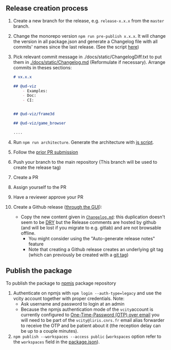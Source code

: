 ## Release creation process

1. Create a new branch for the release, e.g. `release-x.x.x` from the `master` branch.

2. Change the monorepo version `npm run pre-publish x.x.x`. It will change the version in all package.json and generate a Changelog file with all commits' names since the last release. (See the script [here](../../bin/prePublish.js)) 

3. Pick relevant commit message in ./docs/static/ChangelogDiff.txt to put them in [./docs/static/Changelog.md](./Changelog.md) (Reformulate if necessary). Arrange commits in theses sections:
    ```md
    # vx.x.x

    ## @ud-viz
        - Examples:
        - Doc:
        - CI:

    
    ## @ud-viz/frame3d

    ## @ud-viz/game_browser

    ....
    
    ```
4. Run `npm run architecture`.  Generate the architecture with [js script](../../bin/generateArchitecture.js).
   
5. Follow the [prior PR submission](./Contributing.md#prior-to-pr-submission)

6. Push your branch to the main repository (This branch will be used to create the release tag)
   
7. Create a PR

8. Assign yourself to the PR

9. Have a reviewer approve your PR

10.  Create a Github release ([through the GUI](https://docs.github.com/en/repositories/releasing-projects-on-github/managing-releases-in-a-repository#creating-a-release)):
     - Copy the new content given in [`Changelog.md`](https://github.com/VCityTeam/UD-Viz/blob/master/docs/static/Changelog.md): this duplication doesn't seem to be [DRY](https://en.wikipedia.org/wiki/Don%27t_repeat_yourself) but the Release comments are hosted by github (and will be lost if you migrate to e.g. gitlab) and are not browsable offline.
         - You might consider using the "Auto-generate release notes" feature
         - Note that creating a Github release creates an underlying git tag (which can previously be created with a [git tag](https://stackoverflow.com/questions/38675829/how-to-create-releases-for-public-or-private-repository-in-github))

## Publish the package

To publish the package to [npmjs](https://www.npmjs.com/) package repository

1. Authenticate on npmjs with `npm login --auth-type=legacy` and use the vcity account together with proper credentials. 
   Note:
   - Ask username and password to login at an admin
   - Because the npmjs authentication mode of the `vcity`account is currently configured to [One-Time-Password (OTP) over email](https://docs.npmjs.com/receiving-a-one-time-password-over-email) you will need to be part of the `vcity@liris.cnrs.fr` email alias forwarder to receive the OTP and be patient about it (the reception delay can be up to a couple minutes).
2. `npm publish --workspaces --access public` (`workspaces` option refer to the `workspaces` field in the [package.json](../../package.json)).
